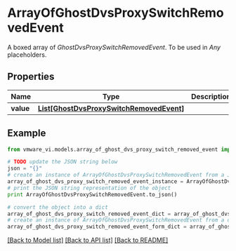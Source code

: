 # ArrayOfGhostDvsProxySwitchRemovedEvent

A boxed array of *GhostDvsProxySwitchRemovedEvent*. To be used in *Any* placeholders. 

## Properties
Name | Type | Description | Notes
------------ | ------------- | ------------- | -------------
**value** | [**List[GhostDvsProxySwitchRemovedEvent]**](GhostDvsProxySwitchRemovedEvent.md) |  | 

## Example

```python
from vmware_vi.models.array_of_ghost_dvs_proxy_switch_removed_event import ArrayOfGhostDvsProxySwitchRemovedEvent

# TODO update the JSON string below
json = "{}"
# create an instance of ArrayOfGhostDvsProxySwitchRemovedEvent from a JSON string
array_of_ghost_dvs_proxy_switch_removed_event_instance = ArrayOfGhostDvsProxySwitchRemovedEvent.from_json(json)
# print the JSON string representation of the object
print ArrayOfGhostDvsProxySwitchRemovedEvent.to_json()

# convert the object into a dict
array_of_ghost_dvs_proxy_switch_removed_event_dict = array_of_ghost_dvs_proxy_switch_removed_event_instance.to_dict()
# create an instance of ArrayOfGhostDvsProxySwitchRemovedEvent from a dict
array_of_ghost_dvs_proxy_switch_removed_event_form_dict = array_of_ghost_dvs_proxy_switch_removed_event.from_dict(array_of_ghost_dvs_proxy_switch_removed_event_dict)
```
[[Back to Model list]](../README.md#documentation-for-models) [[Back to API list]](../README.md#documentation-for-api-endpoints) [[Back to README]](../README.md)


